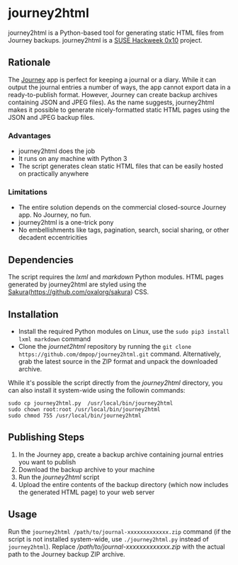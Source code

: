 # journey2html

journey2html is a Python-based tool for generating static HTML files from Journey backups. journey2html is a [SUSE Hackweek 0x10](https://hackweek.suse.com/) project.


## Rationale

The [Journey](https://2appstudio.com/journey/) app is perfect for keeping a journal or a diary. While it can output the journal entries a number of ways, the app cannot export data in a ready-to-publish format. However, Journey can create backup archives containing JSON and JPEG files). As the name suggests, journey2html makes it possible to generate nicely-formatted static HTML pages using the JSON and JPEG backup files.

### Advantages

- journey2html does the job
- It runs on any machine with Python 3
- The script generates clean static HTML files that can be easily hosted on practically anywhere


### Limitations

- The entire solution depends on the commercial closed-source Journey app. No Journey, no fun.
- journey2html is a one-trick pony
- No embellishments like tags, pagination, search, social sharing, or other decadent eccentricities


## Dependencies

The script requires the *lxml* and *markdown* Python modules. HTML pages generated by journey2html are styled using the [Sakura]()(https://github.com/oxalorg/sakura) CSS.

## Installation

- Install the required Python modules on Linux, use the `sudo pip3 install lxml markdown` command
- Clone the *journet2html* repository by running the `git clone https://github.com/dmpop/journey2html.git` command. Alternatively, grab the latest source in the ZIP format and unpack the downloaded archive.

While it's possible the script directly from the *journey2html* directory, you can also install it system-wide using the followin commands:

```
sudo cp journey2html.py  /usr/local/bin/journey2html
sudo chown root:root /usr/local/bin/journey2html
sudo chmod 755 /usr/local/bin/journey2html
```

## Publishing Steps

1. In the Journey app, create a backup archive containing journal entries you want to publish
2. Download the backup archive to your machine
3. Run the *journey2html* script
4. Upload the entire contents of the backup directory (which now includes the generated HTML page) to your web server

## Usage

Run the `journey2html /path/to/journal-xxxxxxxxxxxxx.zip` command (if the script is not installed system-wide, use `./journey2html.py` instead of `journey2html`). Replace */path/to/journal-xxxxxxxxxxxxx.zip* with the actual path to the Journey backup ZIP archive.
